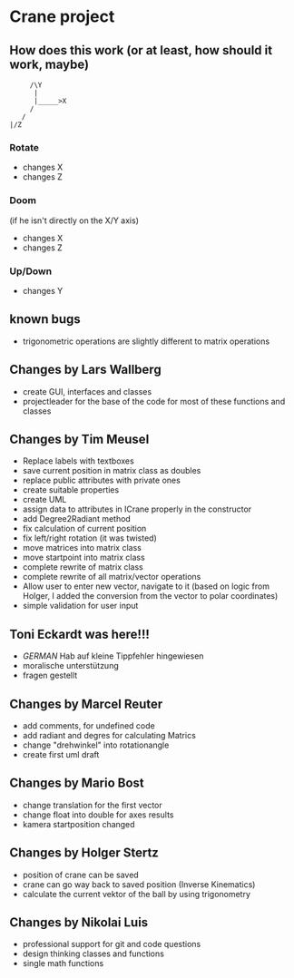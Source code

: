 ﻿# Crane project

## How does this work (or at least, how should it work, maybe)

```
     /\Y
      |
      |_____>X
     /
   /
|/Z
```

### Rotate

- changes X
- changes Z

### Doom

(if he isn't directly on the X/Y axis)

- changes X
- changes Z

### Up/Down

- changes Y

## known bugs

- trigonometric operations are slightly different to matrix operations

## Changes by Lars Wallberg

- create GUI, interfaces and classes
- projectleader for the base of the code for most of these functions and classes

## Changes by Tim Meusel

- Replace labels with textboxes
- save current position in matrix class as doubles
- replace public attributes with private ones
- create suitable properties
- create UML
- assign data to attributes in ICrane properly in the constructor
- add Degree2Radiant method
- fix calculation of current position
- fix left/right rotation (it was twisted)
- move matrices into matrix class
- move startpoint into matrix class
- complete rewrite of matrix class
- complete rewrite of all matrix/vector operations
- Allow user to enter new vector, navigate to it (based on logic from Holger, I added the conversion from the vector to polar coordinates)
- simple validation for user input

## Toni Eckardt was here!!!
- *GERMAN* Hab auf kleine Tippfehler hingewiesen
- moralische unterstützung
- fragen gestellt

## Changes by Marcel Reuter

- add comments, for undefined code
- add radiant and degres for calculating Matrics
- change "drehwinkel" into rotationangle
- create first uml draft

## Changes by Mario Bost

- change translation for the first vector
- change float into double for axes results
- kamera startposition changed

## Changes by Holger Stertz

- position of crane can be saved
- crane can go way back to saved position (Inverse Kinematics)
- calculate the current vektor of the ball by using trigonometry

## Changes by Nikolai Luis

- professional support for git and code questions
- design thinking classes and functions
- single math functions